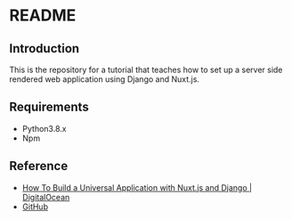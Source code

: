 # README

## Introduction

This is the repository for a tutorial that teaches how to set up a server side rendered web application using Django and Nuxt.js.

## Requirements

* Python3.8.x
* Npm

## Reference

* [How To Build a Universal Application with Nuxt.js and Django | DigitalOcean](https://www.digitalocean.com/community/tutorials/how-to-build-a-universal-application-with-nuxt-js-and-django)
* [GitHub](https://github.com/Jordanirabor/recipes_app)
